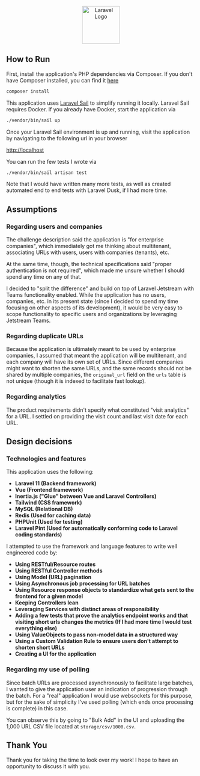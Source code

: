 <p align="center"><a href="https://wemod.com" target="_blank"><img src="https://wemod.com/static/images/wemod-logo-40777eae11.webp" width="100" alt="Laravel Logo"></a></p>

## How to Run

First, install the application's PHP dependencies via Composer. If you don't have Composer installed, you can find it [here](https://getcomposer.org/)

```bash
composer install
```

This application uses [Laravel Sail](https://laravel.com/docs/11.x/sail) to simplify running it locally. Laravel Sail requires Docker. If you already have Docker, start the application via

```bash
./vendor/bin/sail up
```

Once your Laravel Sail environment is up and running, visit the application by navigating to the following url in your browser

[http://localhost](http://localhost)

You can run the few tests I wrote via

```bash
./vendor/bin/sail artisan test
```

Note that I would have written many more tests, as well as created automated end to end tests with Laravel Dusk, if I had more time.

## Assumptions

### Regarding users and companies
The challenge description said the application is "for enterprise companies", which immediately got me thinking about multitenant, associating URLs with users, users with companies (tenants), etc. 

At the same time, though, the technical specifications said "proper authentication is not required", which made me unsure whether I should spend any time on any of that. 

I decided to "split the difference" and build on top of Laravel Jetstream with Teams functionality enabled. While the application has no users, companies, etc. in its present state (since I decided to spend my time focusing on other aspects of its development), it would be very easy to scope functionality to specific users and organizations by leveraging Jetstream Teams.

### Regarding duplicate URLs
Because the application is ultimately meant to be used by enterprise companies, I assumed that meant the application will be multitenant, and each company will have its own set of URLs. Since different companies might want to shorten the same URLs, and the same records should not be shared by multiple companies, the `original_url` field on the `urls` table is not unique (though it is indexed to facilitate fast lookup). 

### Regarding analytics
The product requirements didn't specify what constituted "visit analytics" for a URL. I settled on providing the visit count and last visit date for each URL.

## Design decisions
### Technologies and features 
This application uses the following:
- **Laravel 11 (Backend framework)**
- **Vue (Frontend framework)**
- **Inertia.js ("Glue" between Vue and Laravel Controllers)**
- **Tailwind (CSS framework)**
- **MySQL (Relational DB)**
- **Redis (Used for caching data)**
- **PHPUnit (Used for testing)**
- **Laravel Pint (Used for automatically conforming code to Laravel coding standards)**

I attempted to use the framework and language features to write well engineered code by:

- **Using RESTful/Resource routes**
- **Using RESTful Controller methods**
- **Using Model (URL) pagination**
- **Using Asynchronous job processing for URL batches**
- **Using Resource response objects to standardize what gets sent to the frontend for a given model**
- **Keeping Controllers lean**
- **Leveraging Services with distinct areas of responsibility**
- **Adding a few tests that prove the analytics endpoint works and that visiting short urls changes the metrics (If I had more time I would test everything else)**
- **Using ValueObjects to pass non-model data in a structured way**
- **Using a Custom Validation Rule to ensure users don't attempt to shorten short URLs**
- **Creating a UI for the application**

### Regarding my use of polling
Since batch URLs are processed asynchronously to facilitate large batches, I wanted to give the application user an indication of progression through the batch. For a "real" application I would use websockets for this purpose, but for the sake of simplicity I've used polling (which ends once processing is complete) in this case. 

You can observe this by going to "Bulk Add" in the UI and uploading the 1,000 URL CSV file located at `storage/csv/1000.csv`.

## Thank You
Thank you for taking the time to look over my work! I hope to have an opportunity to discuss it with you.
